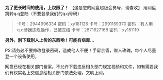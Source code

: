   **为了更长时间的使用，上权限了！**
【这是您的网盘超级会员号，请查收】
用网盘跳转q.q登陆（不要登录我们的q.q号码）

> 卡号：2944996334 密码：xy181126
> 卡号：2991169370 密码：有人用q.q涉嫌违规操作，已被冻结
> 卡号：2871627168 密码：xy181119

**另外，别下载别人上传的东西哟！可能有病毒...**

PS:请务必不要修改登录密码，造成他人不便！手留余香，赠人玫瑰，每个人尽量登一个设备使用。


网盘已经在相关部门备案，不允许下载违反相关部门规定视频和文件，如有需要我们有权实名上交信息给相关部门依法处理，文明上网。  
